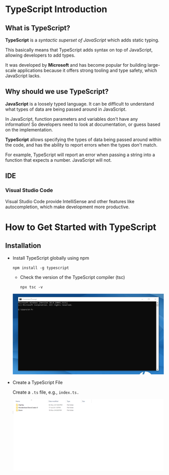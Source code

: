 # TypeScript Introduction

## What is TypeScript?
**TypeScript** is a *syntactic superset of JavaScript* which adds static typing.

This basically means that TypeScript adds syntax on top of JavaScript, allowing developers to add types.

It was developed by **Microsoft** and has become popular for building large-scale applications because it offers strong tooling and type safety, which JavaScript lacks.

## Why should we use TypeScript?
**JavaScript** is a loosely typed language. It can be difficult to understand what types of data are being passed around in JavaScript.

In JavaScript, function parameters and variables don't have any information! So developers need to look at documentation, or guess based on the implementation.

**TypeScript** allows specifying the types of data being passed around within the code, and has the ability to report errors when the types don't match.

For example, TypeScript will report an error when passing a string into a function that expects a number. JavaScript will not.

## IDE
### Visual Studio Code
Visual Studio Code provide IntelliSense and other features like autocompletion, which make development more productive.


# How to Get Started with TypeScript
## Installation
-  Install TypeScript globally using npm
    ```cd
    npm install -g typescript
    ```
    - Check the version of the TypeScript compiler (tsc) 
        ```cd
        npx tsc -v
        ```
    ![](../../images/cdInstall.gif)

- Create a TypeScript File

   Create a `.ts` file, e.g., `index.ts.`

  ![](../../images/index.ts.gif)

  

